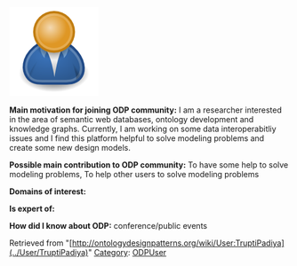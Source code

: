 [![Image:ODPUser.png](../images/a/a6/ODPUser.png)](../Image/ODPUser.png "Image:ODPUser.png")




  





__Main motivation for joining ODP community:__ I am a researcher interested in the area of semantic web databases, ontology development and knowledge graphs. Currently, I am working on some data interoperabitliy issues and I find this platform helpful to solve modeling problems and create some new design models.


__Possible main contribution to ODP community:__ To have some help to solve modeling problems, To help other users to solve modeling problems


__Domains of interest:__


  



__Is expert of:__


  

__How did I know about ODP:__ conference/public events






Retrieved from "[http://ontologydesignpatterns.org/wiki/User:TruptiPadiya](../User/TruptiPadiya)"
 [Category](http://ontologydesignpatterns.org/wiki/Special:Categories "Special:Categories"): [ODPUser](../Category/ODPUser "Category:ODPUser")